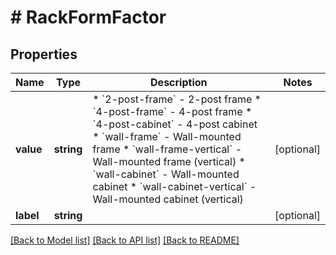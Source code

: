 # # RackFormFactor

## Properties

Name | Type | Description | Notes
------------ | ------------- | ------------- | -------------
**value** | **string** | * &#x60;2-post-frame&#x60; - 2-post frame * &#x60;4-post-frame&#x60; - 4-post frame * &#x60;4-post-cabinet&#x60; - 4-post cabinet * &#x60;wall-frame&#x60; - Wall-mounted frame * &#x60;wall-frame-vertical&#x60; - Wall-mounted frame (vertical) * &#x60;wall-cabinet&#x60; - Wall-mounted cabinet * &#x60;wall-cabinet-vertical&#x60; - Wall-mounted cabinet (vertical) | [optional]
**label** | **string** |  | [optional]

[[Back to Model list]](../../README.md#models) [[Back to API list]](../../README.md#endpoints) [[Back to README]](../../README.md)
